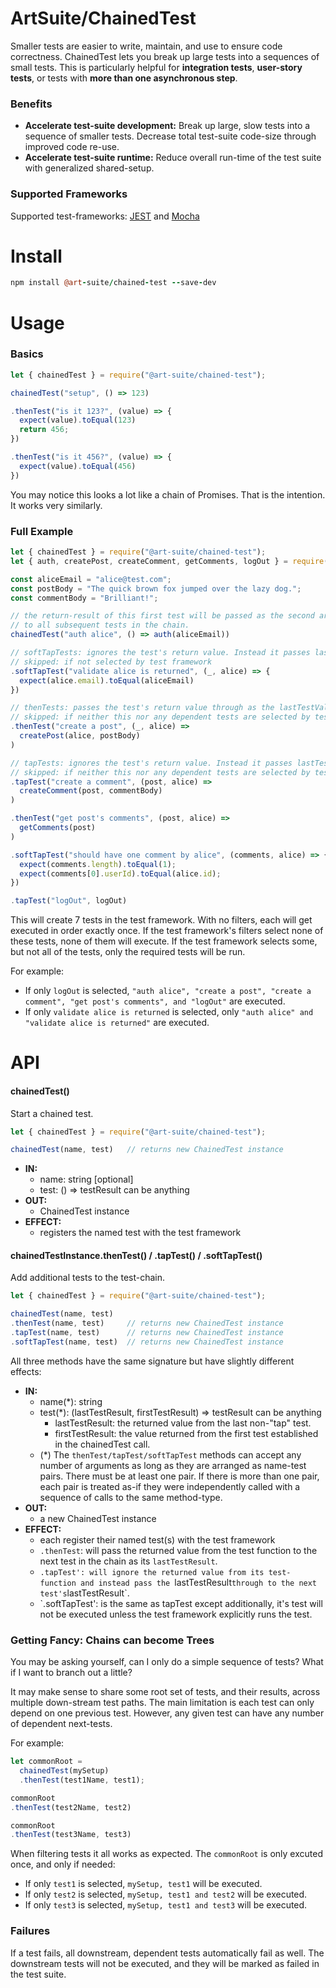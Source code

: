 # ArtSuite/ChainedTest

Smaller tests are easier to write, maintain, and use to ensure code correctness.
ChainedTest lets you break up large tests into a sequences of small tests. This is particularly helpful for **integration tests**, **user-story tests**, or tests with **more than one asynchronous step**.

### Benefits

- **Accelerate test-suite development:** Break up large, slow tests into a sequence of smaller tests. Decrease total test-suite code-size through improved code re-use.
- **Accelerate test-suite runtime:** Reduce overall run-time of the test suite with generalized shared-setup.

### Supported Frameworks

Supported test-frameworks: [JEST](https://www.npmjs.com/package/jest) and [Mocha](https://www.npmjs.com/package/mocha)

# Install

```coffeescript
npm install @art-suite/chained-test --save-dev
```

# Usage

### Basics

```javascript
let { chainedTest } = require("@art-suite/chained-test");

chainedTest("setup", () => 123)

.thenTest("is it 123?", (value) => {
  expect(value).toEqual(123)
  return 456;
})

.thenTest("is it 456?", (value) => {
  expect(value).toEqual(456)
})
```

You may notice this looks a lot like a chain of Promises. That is the intention. It works very similarly.

### Full Example

```javascript
let { chainedTest } = require("@art-suite/chained-test");
let { auth, createPost, createComment, getComments, logOut } = require("../myApp");

const aliceEmail = "alice@test.com";
const postBody = "The quick brown fox jumped over the lazy dog.";
const commentBody = "Brilliant!";

// the return-result of this first test will be passed as the second argument
// to all subsequent tests in the chain.
chainedTest("auth alice", () => auth(aliceEmail))

// softTapTests: ignores the test's return value. Instead it passes lastTestValue through.
// skipped: if not selected by test framework
.softTapTest("validate alice is returned", (_, alice) => {
  expect(alice.email).toEqual(aliceEmail)
})

// thenTests: passes the test's return value through as the lastTestValue for the next test
// skipped: if neither this nor any dependent tests are selected by test framework
.thenTest("create a post", (_, alice) =>
  createPost(alice, postBody)
)

// tapTests: ignores the test's return value. Instead it passes lastTestValue through.
// skipped: if neither this nor any dependent tests are selected by test framework
.tapTest("create a comment", (post, alice) =>
  createComment(post, commentBody)
)

.thenTest("get post's comments", (post, alice) =>
  getComments(post)
)

.softTapTest("should have one comment by alice", (comments, alice) => {
  expect(comments.length).toEqual(1);
  expect(comments[0].userId).toEqual(alice.id);
})

.tapTest("logOut", logOut)
```

This will create 7 tests in the test framework. With no filters, each will get executed in order exactly once. If the test framework's filters select none of these tests, none of them will execute. If the test framework selects some, but not all of the tests, only the required tests will be run.

For example:

- If only `logOut` is selected, `"auth alice", "create a post", "create a comment", "get post's comments", and "logOut"` are executed.
- If only `validate alice is returned` is selected, only `"auth alice" and "validate alice is returned"` are executed.

# API


#### chainedTest()

Start a chained test.

```javascript
let { chainedTest } = require("@art-suite/chained-test");

chainedTest(name, test)   // returns new ChainedTest instance
```

- **IN:**
  - name: string [optional]
  - test: () => testResult can be anything
- **OUT:**
  - ChainedTest instance
- **EFFECT:**
  - registers the named test with the test framework

#### chainedTestInstance.thenTest() / .tapTest() / .softTapTest()

Add additional tests to the test-chain.

```javascript
let { chainedTest } = require("@art-suite/chained-test");

chainedTest(name, test)
.thenTest(name, test)     // returns new ChainedTest instance
.tapTest(name, test)      // returns new ChainedTest instance
.softTapTest(name, test)  // returns new ChainedTest instance
```

All three methods have the same signature but have slightly different effects:

- **IN:**
  - name(*): string
  - test(*): (lastTestResult, firstTestResult) => testResult can be anything
    - lastTestResult: the returned value from the last non-"tap" test.
    - firstTestResult: the value returned from the first test established in the chainedTest call.
  - (*) The `thenTest/tapTest/softTapTest` methods can accept any number of arguments as long as they are arranged as name-test pairs. There must be at least one pair. If there is more than one pair, each pair is treated as-if they were independently called with a sequence of calls to the same method-type.
- **OUT:**
  - a new ChainedTest instance
- **EFFECT:**
  - each register their named test(s) with the test framework
  - `.thenTest`: will pass the returned value from the test function to the next test in the chain as its `lastTestResult`.
  - `.tapTest': will ignore the returned value from its test-function and instead pass the `lastTestResult` through to the next test's `lastTestResult`.
  - `.softTapTest': is the same as tapTest except additionally, it's test will not be executed unless the test framework explicitly runs the test.

### Getting Fancy: Chains can become Trees

You may be asking yourself, can I only do a simple sequence of tests? What if I want to branch out a little?

It may make sense to share some root set of tests, and their results, across multiple down-stream test paths. The main limitation is each test can only depend on one previous test. However, any given test can have any number of dependent next-tests.

For example:
```javascript
let commonRoot =
  chainedTest(mySetup)
  .thenTest(test1Name, test1);

commonRoot
.thenTest(test2Name, test2)

commonRoot
.thenTest(test3Name, test3)
```

When filtering tests it all works as expected. The `commonRoot` is only excuted once, and only if needed:

- If only `test1` is selected, `mySetup, test1` will be executed.
- If only `test2` is selected, `mySetup, test1 and test2` will be executed.
- If only `test3` is selected, `mySetup, test1 and test3` will be executed.

### Failures

If a test fails, all downstream, dependent tests automatically fail as well. The downstream tests will not be executed, and they will be marked as failed in the test suite.